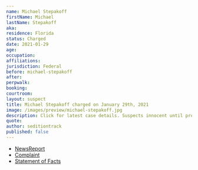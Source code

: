 ```yaml
---
name: Michael Stepakoff
firstName: Michael
lastName: Stepakoff
aka:
residence: Florida
status: Charged
date: 2021-01-29
age: 
occupation:
affiliations:
jurisdiction: Federal
before: michael-stepakoff
after:
perpwalk:
booking: 
courtroom:
layout: suspect
title: Michael Stepakoff charged on January 29th, 2021
image: /images/preview/michael-stepakoff.jpg
description: Click for latest case details. Suspects innocent until proven guilty.
quote:
author: seditiontrack
published: false
---
```


- [NewsReport]()
- [Complaint](https://www.justice.gov/opa/page/file/1362386/download)
- [Statement of Facts](https://www.justice.gov/opa/page/file/1362386/download)
